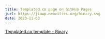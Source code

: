 ```yaml
---
title: Templated.co page on GitHub Pages
jurl: https://jiawp.neocities.org/binary.svg
date: 2023-11-03
---
```

[Templated.co template - Binary](https://textjia.github.io/binary/)
